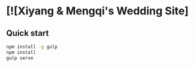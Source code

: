 # [![Xiyang & Mengqi's Wedding Site]
## Quick start

```bash
npm install -g gulp
npm install
gulp serve
```
